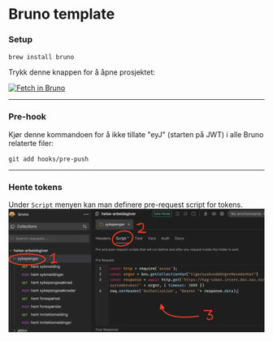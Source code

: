 # Bruno template

### Setup


```
brew install bruno
```

Trykk denne knappen for å åpne prosjektet:
 
[<img src="https://fetch.usebruno.com/button.svg" alt="Fetch in Bruno" style="width: 130px; height: 30px;" width="128" height="32">](https://fetch.usebruno.com?url=https%3A%2F%2Fgithub.com%2Fnavikt%2Fbruno-template.git "target=_blank rel=noopener noreferrer")

______

### Pre-hook
Kjør denne kommandoen for å ikke tillate "eyJ" (starten på JWT) i alle Bruno relaterte filer:
```
git add hooks/pre-push
```

______

### Hente tokens
Under `Script` menyen kan man definere pre-request script for tokens.
![](token-script-skjermbilde.jpg)